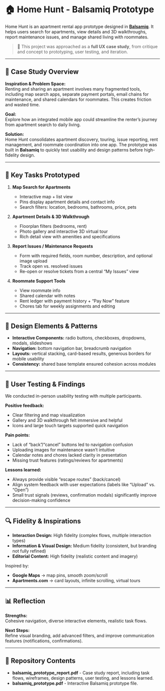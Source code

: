# 🏠 Home Hunt - Balsamiq Prototype

Home Hunt is an apartment rental app prototype designed in [**Balsamiq**](https://balsamiq.com/). It helps users search for apartments, view details and 3D walkthroughs, report maintenance issues, and manage shared living with roommates.  

> 📌 This project was approached as a **full UX case study**, from critique and concept to prototyping, user testing, and iteration.  

---

## 📖 Case Study Overview

**Inspiration & Problem Space:**  
Renting and sharing an apartment involves many fragmented tools, including map search apps, separate payment portals, email chains for maintenance, and shared calendars for roommates. This creates friction and wasted time.  

**Goal:**  
Explore how an integrated mobile app could streamline the renter’s journey from apartment search to daily living.  

**Solution:**  
Home Hunt consolidates apartment discovery, touring, issue reporting, rent management, and roommate coordination into one app. The prototype was built in **Balsamiq** to quickly test usability and design patterns before high-fidelity design.  

---

## 🎯 Key Tasks Prototyped

1. **Map Search for Apartments**  
   - Interactive map + list view  
   - Pins display apartment details and contact info  
   - Search filters: location, bedrooms, bathrooms, price, pets  

2. **Apartment Details & 3D Walkthrough**  
   - Floorplan filters (bedrooms, rent)  
   - Photo gallery and interactive 3D virtual tour  
   - Rich detail view with amenities and specifications  

3. **Report Issues / Maintenance Requests**  
   - Form with required fields, room number, description, and optional image upload  
   - Track open vs. resolved issues  
   - Re-open or resolve tickets from a central “My Issues” view  

4. **Roommate Support Tools**  
   - View roommate info  
   - Shared calendar with notes  
   - Rent ledger with payment history + “Pay Now” feature  
   - Chores tab for weekly assignments and editing  

---

## 🧩 Design Elements & Patterns

- **Interactive Components:** radio buttons, checkboxes, dropdowns, modals, slideshows  
- **Navigation:** bottom navigation bar, breadcrumb navigation  
- **Layouts:** vertical stacking, card-based results, generous borders for mobile usability  
- **Consistency:** shared base template ensured cohesion across modules  

---

## 👥 User Testing & Findings

We conducted in-person usability testing with multiple participants.  

**Positive feedback:**  
- Clear filtering and map visualization  
- Gallery and 3D walkthrough felt immersive and helpful  
- Icons and large touch targets supported quick navigation  

**Pain points:**  
- Lack of “back”/“cancel” buttons led to navigation confusion  
- Uploading images for maintenance wasn’t intuitive  
- Calendar notes and chores lacked clarity in presentation  
- Missing trust features (ratings/reviews for apartments)  

**Lessons learned:**  
- Always provide visible “escape routes” (back/cancel)  
- Align system feedback with user expectations (labels like “Upload” vs. “Open”)  
- Small trust signals (reviews, confirmation modals) significantly improve decision-making confidence  

---

## 🔍 Fidelity & Inspirations

- **Interaction Design:** High fidelity (complex flows, multiple interaction types)  
- **Information & Visual Design:** Medium fidelity (consistent, but branding not fully refined)  
- **Editorial Content:** High fidelity (realistic content and imagery)  

Inspired by:  
- **Google Maps** → map pins, smooth zoom/scroll  
- **Apartments.com** → card layouts, infinite scrolling, virtual tours  

---

## 📊 Reflection

**Strengths:**  
Cohesive navigation, diverse interactive elements, realistic task flows.  

**Next Steps:**  
Refine visual branding, add advanced filters, and improve communication features (notifications, confirmations).  

---

## 📂 Repository Contents  

- **balsamiq_prototype_report.pdf** - Case study report, including task flows, wireframes, design patterns, user testing, and lessons learned.  
- **balsamiq_prototype.pdf** - Interactive Balsamiq prototype file.  



